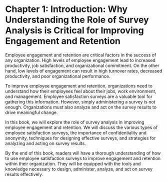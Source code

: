 Chapter 1: Introduction: Why Understanding the Role of Survey Analysis is Critical for Improving Engagement and Retention
=========================================================================================================================

Employee engagement and retention are critical factors in the success of any organization. High levels of employee engagement lead to increased productivity, job satisfaction, and organizational commitment. On the other hand, low levels of engagement can result in high turnover rates, decreased productivity, and poor organizational performance.

To improve employee engagement and retention, organizations need to understand how their employees feel about their jobs, work environment, and management. Employee satisfaction surveys are a valuable tool for gathering this information. However, simply administering a survey is not enough. Organizations must also analyze and act on the survey results to drive meaningful change.

In this book, we will explore the role of survey analysis in improving employee engagement and retention. We will discuss the various types of employee satisfaction surveys, the importance of confidentiality and anonymity, techniques for designing effective surveys, and strategies for analyzing and acting on survey results.

By the end of this book, readers will have a thorough understanding of how to use employee satisfaction surveys to improve engagement and retention within their organization. They will be equipped with the tools and knowledge necessary to design, administer, analyze, and act on survey results effectively.
